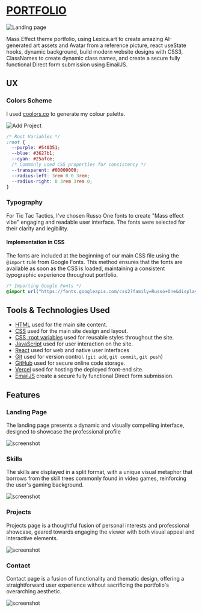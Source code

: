# [PORTFOLIO](https://react-portfolio-wine-six.vercel.app/)

![Landing page](https://i.imgur.com/4z276Ex.png)

Mass Effect theme portfolio, using Lexica.art to create amazing AI-generated art assets and Avatar from a reference picture, react useState hooks, dynamic background, build modern website designs with CSS3, ClassNames to create dynamic class names, and create a secure fully functional Direct form submission using EmailJS.

## UX

### Colors Scheme

I used [coolors.co](https://coolors.co/540351-3627b1-25afce) to generate my colour palette.

![Add Project](https://i.imgur.com/OkDzIWE.png)

```css
/* Root Variables */
:root {
  --purple: #540351;
  --blue: #3627b1;
  --cyan: #25afce;
  /* Commonly used CSS properties for consistency */
  --transparent: #00000000;
  --radius-left: 3rem 0 0 3rem;
  --radius-right: 0 3rem 3rem 0;
}
```

### Typography

For Tic Tac Tactics, I've chosen Russo One fonts to create "Mass effect vibe" engaging and readable user interface. The fonts were selected for their clarity and legibility.

#### Implementation in CSS

The fonts are included at the beginning of our main CSS file using the `@import` rule from Google Fonts. This method ensures that the fonts are available as soon as the CSS is loaded, maintaining a consistent typographic experience throughout portfolio.

```css
/* Importing Google Fonts */
@import url("https://fonts.googleapis.com/css2?family=Russo+One&display=swap");
```

## Tools & Technologies Used

- [HTML](https://en.wikipedia.org/wiki/HTML) used for the main site content.
- [CSS](https://en.wikipedia.org/wiki/CSS) used for the main site design and layout.
- [CSS :root variables](https://www.w3schools.com/css/css3_variables.asp) used for reusable styles throughout the site.
- [JavaScript](https://www.javascript.com) used for user interaction on the site.
- [React](https://react.dev) used for web and native user interfaces
- [Git](https://git-scm.com) used for version control. (`git add`, `git commit`, `git push`)
- [GitHub](https://github.com) used for secure online code storage.
- [Vercel](https://pages.github.com) used for hosting the deployed front-end site.
- [EmailJS](https://www.emailjs.com) create a secure fully functional Direct form submission.

## Features

### Landing Page

The landing page presents a dynamic and visually compelling interface, designed to showcase the professional profile

![screenshot](https://i.imgur.com/4z276Ex.png)

### Skills

The skills are displayed in a split format, with a unique visual metaphor that borrows from the skill trees commonly found in video games, reinforcing the user's gaming background.

![screenshot](https://i.imgur.com/greyOIo.png)

### Projects

Projects page is a thoughtful fusion of personal interests and professional showcase, geared towards engaging the viewer with both visual appeal and interactive elements.

![screenshot](https://i.imgur.com/hJdfLDY.png)

### Contact

Contact page is a fusion of functionality and thematic design, offering a straightforward user experience without sacrificing the portfolio's overarching aesthetic.

![screenshot](https://i.imgur.com/P6SgMIO.png)
